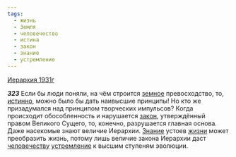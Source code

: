 ```yaml
---
tags:
  - жизнь
  - Земля
  - человечество
  - истина
  - закон
  - знание
  - устремление
---
```


[Иерархия 1931г](https://127.0.0.1:4002/agni/1931)

___323___
Если бы люди поняли, на чём строится [земное](../../../tags/#Земля) превосходство, то, [истинно](../../../tags/#истина), можно было бы дать наивысшие принципы! Но кто же призадумался над принципом творческих импульсов? Когда происходит обособленность и нарушается [закон](../../../tags/#закон), утверждённый правом Великого Сущего, то, конечно, разрушается главная основа. Даже насекомые знают величие Иерархии. [Знание](../../../tags/#знание) устоев [жизни](../../../tags/#жизнь) может преобразить жизнь, потому лишь величие закона Иерархии даст [человечеству](../../../tags/#человечество) [устремление](../../../tags/#устремление) к высшим ступеням эволюции.   

